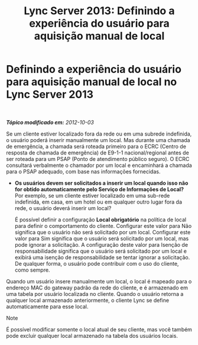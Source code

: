 ﻿---
title: 'Lync Server 2013: Definindo a experiência do usuário para aquisição manual de local'
TOCTitle: Definindo a experiência do usuário para aquisição manual de local
ms:assetid: d37f67d3-e248-483b-b64c-3986559ef357
ms:mtpsurl: https://technet.microsoft.com/pt-br/library/Gg398912(v=OCS.15)
ms:contentKeyID: 49308214
ms.date: 05/19/2016
mtps_version: v=OCS.15
ms.translationtype: HT
---

# Definindo a experiência do usuário para aquisição manual de local no Lync Server 2013

 

_**Tópico modificado em:** 2012-10-03_

Se um cliente estiver localizado fora da rede ou em uma subrede indefinida, o usuário poderá inserir manualmente um local. Mas durante uma chamada de emergência, a chamada será roteada primeiro para o ECRC (Centro de resposta de chamada de emergência) de E9-1-1 nacional/regional antes de ser roteada para um PSAP (Ponto de atendimento público seguro). O ECRC consultará verbalmente o chamador por um local e encaminhará a chamada para o PSAP adequado, com base nas informações fornecidas.

  - **Os usuários devem ser solicitados a inserir um local quando isso não for obtido automaticamente pelo Serviço de Informações de Local?**  
    Por exemplo, se um cliente estiver localizado em uma sub-rede indefinida, em casa, em um hotel ou em qualquer outro lugar fora da rede, o usuário deverá inserir um local?
    
    É possível definir a configuração **Local obrigatório** na política de local para definir o comportamento do cliente. Configurar este valor para Não significa que o usuário não será solicitado por um local. Configurar este valor para Sim significa que o usuário será solicitado por um local, mas pode ignorar a solicitação. A configuração deste valor para Isenção de responsabilidade significa que o usuário será solicitado por um local e exibirá uma isenção de responsabilidade se tentar ignorar a solicitação. De qualquer forma, o usuário pode contribuir com o uso do cliente, como sempre.

Quando um usuário insere manualmente um local, o local é mapeado para o endereço MAC do gateway padrão da rede do cliente, e é armazenado em uma tabela por usuário localizada no cliente. Quando o usuário retorna a qualquer local armazenado anteriormente, o cliente Lync se define automaticamente para esse local.

> [!NOTE]  
> É possível modificar somente o local atual de seu cliente, mas você também pode excluir qualquer local armazenado na tabela dos usuários locais.
